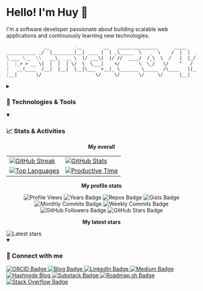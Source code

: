 # Hello! I'm Huy 👋 

I'm a software developer passionate about building scalable web applications and continuously learning new technologies.

```markdown
              __         .__        __   _______________      _____               .__     
___________ _/  |________|__| ____ |  | _\_____  \   _  \    /  |  |  ____   _____|  |__  
\____ \__  \\   __\_  __ \  |/ ___\|  |/ //  ____/  /_\  \  /   |  |_/    \ / ____/  |  \ 
|  |_> > __ \|  |  |  | \/  \  \___|    </       \  \_/   \/    ^   /   |  < <_|  |   Y  \
|   __(____  /__|  |__|  |__|\___  >__|_ \_______ \_____  /\____   ||___|  /\__   |___|  /
|__|       \/                    \/     \/       \/     \/      |__|     \/    |__|    \/ 
```

<details>
  <summary>
    <h3>🔧 Technologies & Tools</h2>
  </summary>

  <h5> 👨‍💻 Programming and Markup Languages </h5>
  <p align="left">
    <img src="https://img.shields.io/badge/Bash-121011.svg?logo=gnu-bash&logoColor=white alt="Bash">
    <img src="https://custom-icon-badges.demolab.com/badge/SQL-025E8C.svg?logo=database&logoColor=white" alt="SQL" >
    <img src="https://img.shields.io/badge/Ruby-CC342D?style=flat&logo=ruby&logoColor=white" alt="Ruby"/>
    <img src="https://img.shields.io/badge/PHP-777BB4?style=flat&logo=php&logoColor=white" alt="PHP"/>
    <img src="https://img.shields.io/badge/JavaScript-323330?style=flat&logo=javascript&logoColor=F7DF1E" alt="JavaScript"/>
    <img src="https://img.shields.io/badge/HTML-E34F26?style=flat&logo=html5&logoColor=white" alt="HTML"/>
    <img src="https://img.shields.io/badge/CSS-1572B6?style=flat&logo=css3&logoColor=white" alt="CSS"/>
  </p>

  <h5> 🛠️ Frameworks and Libraries </h5>
  <p align="left">
    <img src="https://img.shields.io/badge/Ruby_on_Rails-CC0000?style=flat&logo=ruby-on-rails&logoColor=white" alt="Ruby on Rails"/>
    <img src="https://img.shields.io/badge/Laravel-FF2D20?style=flat&logo=laravel&logoColor=white" alt="Laravel"/>
    <img src="https://img.shields.io/badge/WordPress-21759B?style=flat&logo=wordpress&logoColor=white" alt="WordPress"/>
    <img src="https://img.shields.io/badge/Node.js-339933?style=flat&logo=nodedotjs&logoColor=white" alt="Node.js"/>
    <img src="https://img.shields.io/badge/React-20232A?style=flat&logo=react&logoColor=61DAFB" alt="React"/>
  <!--   <img src="https://img.shields.io/badge/-React%20Native-61DAFB?style=flat&logo=react&logoColor=black" alt="React Native"/> -->
  <!--   <img src="https://img.shields.io/badge/Express.js-000000?style=flat&logo=express&logoColor=white" alt="Express.js"/> -->
    <img src="https://img.shields.io/badge/Bootstrap-563D7C?style=flat&logo=bootstrap&logoColor=white" alt="Bootstrap"/>
  <!--   <img src="https://img.shields.io/badge/Material--UI-0081CB?style=flat&logo=material-ui&logoColor=white" alt="Material-UI"/> -->
    <img src="https://img.shields.io/badge/-GraphQL-E10098?style=flat&logo=graphql&logoColor=white" alt="Graphql"/>
  </p>
  
  <h5> 🗄️ Databases and Cloud Hosting </h5>
  <p align="left">
    <img src="https://img.shields.io/badge/PostgreSQL-336791?style=flat&logo=postgresql&logoColor=white" alt="PostgreSQL"/>
    <img src="https://img.shields.io/badge/MySQL-4479A1?style=flat&logo=mysql&logoColor=white" alt="MySQL"/>
    <img src="https://img.shields.io/badge/MongoDB-47A248?style=flat&logo=mongodb&logoColor=white" alt="MongoDB"/>
    <img src="https://img.shields.io/badge/Ngrox-1F1E37?style=flat&logo=ngrok&logoColor=white" alt="Ngrok"/>
    <img src="https://img.shields.io/badge/Docker-2496ED?style=flat&logo=docker&logoColor=white" alt="Docker"/>
    <img src="https://img.shields.io/badge/Kubernetes-326CE5?style=flat&logo=kubernetes&logoColor=white" alt="Kubernetes"/>
    <img src="https://img.shields.io/badge/Helm-0F1689?style=flat&logo=helm&logoColor=white" alt="Helm"/>
    <img src="https://img.shields.io/badge/Nginx-009639?style=flat&logo=nginx&logoColor=white" alt="Nginx"/>
    <img src="https://img.shields.io/badge/Amazon_AWS-232F3E?style=flat&logo=amazonwebservices&logoColor=white" alt="AWS"/>
    <img src="https://img.shields.io/badge/-Google_Cloud-4285F4?style=flat&logo=google-cloud&logoColor=white" alt="GCP"/>
<!--     <img src="https://img.shields.io/badge/-Firebase-FFCA28?style=flat&logo=firebase&logoColor=black" alt="Firebase"/> -->
<!--     <img src="https://img.shields.io/badge/-Supabase-3FCF8E?style=flat&logo=supabase&logoColor=white" alt="Supabase"/> -->
  </p>
  
  <h5> 💻 Software and Tools </h5>
  <p align="left">
    <img src="https://img.shields.io/badge/-Linux-FCC624?style=flat&logo=linux&logoColor=black" alt="Linux"/>
    <img src="https://img.shields.io/badge/-macOS-000000?style=flat&logo=apple&logoColor=white" alt="MacOS"/>
    <img src="https://img.shields.io/badge/Git-F05032?style=flat&logo=git&logoColor=white" alt="Git"/>
    <img src="https://img.shields.io/badge/Visual_Studio_Code-007ACC?style=flat&logo=visual-studio-code&logoColor=white" alt="VS Code"/>
    <img src="https://img.shields.io/badge/Arc-FCBFBD?style=flat&logo=arc&logoColor=white" alt="Arc"/>
    <img src="https://img.shields.io/badge/GitHub-181717?style=flat&logo=github&logoColor=white" alt="GitHub"/>
    <img src="https://img.shields.io/badge/Gitlab-FC6D26?style=flat&logo=gitlab&logoColor=white" alt="GitLab"/>
    <img src="https://img.shields.io/badge/Postman-FF6C37?style=flat&logo=postman&logoColor=white" alt="Postman"/>
    <img src="https://img.shields.io/badge/DBeaver-372923?style=flat&logo=dbeaver&logoColor=white" alt="DBeaver"/>
    <img src="https://img.shields.io/badge/ChatGPT-10a37f?style=flat&logo=openai&logoColor=white" alt="ChatGPT"/>
    <img src="https://img.shields.io/badge/Copilot-000000?style=flat&logo=githubcopilot&logoColor=white" alt="Github Copilot"/>
    <img src="https://img.shields.io/badge/Skype-00AFF0?style=flat&logo=svelte&logoColor=white" alt="Skype"/>
    <img src="https://img.shields.io/badge/Slack-4A154B?style=flat&logo=slack&logoColor=white" alt="Slack"/>
    <img src="https://img.shields.io/badge/Trello-0052CC?style=flat&logo=trello&logoColor=white" alt="Trello"/>
<!--     <img src="https://img.shields.io/badge/Notion-000000?style=flat&logo=notion&logoColor=white" alt="Notion"/> -->
<!--     <img src="https://img.shields.io/badge/Jira-0052CC?style=flat&logo=jira&logoColor=white" alt="Jira"/> -->
    <img src="https://img.shields.io/badge/Figma-F24E1E?style=flat&logo=figma&logoColor=white" alt="Figma"/>
  </p>
</details>

<details open>
  <summary>
    <h3>📈 Stats & Activities</h3>
  </summary>

  <p align="center">
    <b> My overall </b>
  </p>
  <table align="center">
    <tr>
      <td>
        <a href="https://git.io/streak-stats">
          <img src="https://github-readme-streak-stats.herokuapp.com/?user=patrick204nqh&theme=react" alt="GitHub Streak"/>
        </a>
      </td>
      <td>
        <a href="https://github.com/anuraghazra/github-readme-stats">
          <img src="https://github-readme-stats.vercel.app/api?username=patrick204nqh&custom_title=Huy's%20GitHub%20statistics&show_icons=true&theme=react&rank_icon=percentile&include_all_commits=true" alt="GitHub Stats"/>
        </a>
      </td>
    </tr>
    <tr>
      <td>
        <a href="https://github.com/anuraghazra/github-readme-stats">
          <img src="https://github-readme-stats.vercel.app/api/top-langs/?username=patrick204nqh&show_icons=true&count_private=true&theme=react&layout=donut" alt="Top Languages"/>
        </a>
      </td>
      <td>
        <a href="https://github.com/vn7n24fzkq/github-profile-summary-cards">
          <img src="https://github-profile-summary-cards.vercel.app/api/cards/productive-time?username=patrick204nqh&theme=github_dark" alt="Productive Time" />
        </a>
      </td>
    </tr>
  </table>

  <p align="center">
    <b> My profile stats </b>
  </p>
  <p align="center">
    <img src="https://komarev.com/ghpvc/?username=patrick204nqh&color=blue&style=flat" alt="Profile Views"/>
    <img src="https://badges.pufler.dev/years/patrick204nqh?style=flat&color=blue" alt="Years Badge"/>
    <img src="https://badges.pufler.dev/repos/patrick204nqh?style=flat&color=blue" alt="Repos Badge"/>
    <img src="https://badges.pufler.dev/gists/patrick204nqh?style=flat&color=blue" alt="Gists Badge"/>
    <img src="https://badges.pufler.dev/commits/monthly/patrick204nqh?style=flat&color=blue" alt="Monthly Commits Badge"/>
    <img src="https://badges.pufler.dev/commits/weekly/patrick204nqh?style=flat&color=blue" alt="Weekly Commits Badge"/>
    <img src="https://img.shields.io/github/followers/patrick204nqh?label=Follow&style=social" alt="GitHub Followers Badge"/>
    <img src="https://img.shields.io/github/stars/patrick204nqh?affiliations=OWNER%2CCOLLABORATOR&style=social" alt="GitHub Stars Badge"/>
  </p>
  
  <p align="center">
    <b> My latest stars </b>
  </p>
  <img src="https://badges.pufler.dev/last-stars/patrick204nqh/?count=6&padding=0&perRow=3&a=1" alt="Latest stars"/>
</details>

<details open>
  <summary>
    <h3> 🔗 Connect with me </h3>
  </summary>

  <p align="left">
    <a href="https://orcid.org/0009-0001-4713-0625">
      <img src="https://img.shields.io/badge/-0009--0001--4713--0625-A6CE39?style=flat&logo=orcid&logoColor=white" alt="ORCID Badge"/>
    </a>
    <a href="https://patrick204nqh.github.io">
      <img src="https://img.shields.io/badge/Blog-patrick204nqh.github.io-1793D1?style=flat&logo=linuxserver&logoColor=white" alt="Blog Badge"/>
    </a>
<!--     <a href="mailto:patrick204nqh@outlook.com">
      <img src="https://img.shields.io/badge/Email-patrick204nqh%40outlook.com-4285F4?style=flat&logo=gmail&logoColor=white" alt="Email Badge"/>
    </a> -->
    <a href="https://www.linkedin.com/in/patrick204nqh/">
      <img src="https://img.shields.io/badge/-in/patrick204qnh-0A66C2?style=flat&logo=Linkedin&logoColor=white" alt="LinkedIn Badge"/>
    </a>
<!--     <a href="https://www.instagram.com/patrick204nqh/">
      <img src="https://img.shields.io/badge/-@patrick204nqh-E4405F?style=flat&logo=instagram&logoColor=white" alt="Instagram Badge"/>
    </a> -->
<!--     <a href="https://www.youtube.com/@patrick204nqh" >
      <img src="https://img.shields.io/badge/-@patrick204nqh-FF0000?style=flat&logo=YouTube&logoColor=white" alt="YouTube Badge"/>
    </a> -->
<!--     <a href="https://x.com/patrick204nqh">
        <img src="https://img.shields.io/badge/-@patrick204nqh-000000?style=flat&logo=x&logoColor=white" alt="Twitter Badge"/>
    </a> -->
    <a href="https://patrick204nqh.medium.com">
      <img src="https://img.shields.io/badge/-patrick204nqh.medium.com-black?style=flat&logo=medium&logoColor=white" alt="Medium Badge"/>
    </a>
    <a href="https://patrick204nqh.hashnode.dev">
      <img src="https://img.shields.io/badge/-patrick204nqh.hashnode.dev-2962FF?style=flat&logo=hashnode&logoColor=white" alt="Hashnode Blog"/>
    </a>
    <a href="https://patrick204nqh.substack.com">
      <img src="https://img.shields.io/badge/-patrick204nqh.substack.com-%23FF6719.svg?&style=flat&logo=substack&logoColor=white" alt="Substack Badge"/>
    </a>
    <a href="https://roadmap.sh/u/huy">
      <img src="https://img.shields.io/badge/-u/huy-000000?style=flat&logo=roadmap.sh&logoColor=white" alt="Roadmap.sh Badge"/>
    </a>
    <a href="https://stackoverflow.com/users/13509016/patrick204nqh">
      <img src="https://img.shields.io/badge/-patrick204nqh-F58025?style=flat&logo=stackoverflow&logoColor=white" alt="Stack Overflow Badge"/>
    </a>
<!--     <a href="https://www.freecodecamp.org/patrick204nqh">
      <img src="https://img.shields.io/badge/-@patrick204nqh-0A0A23?style=flat&logo=freecodecamp&logoColor=white" alt="FreeCodeCamp Profile"/>
    </a> -->
<!--     <a href="https://app.daily.dev/patrick204nqh">
      <img src="https://img.shields.io/badge/-@patrick204nqh-CE3DF3?style=flat&logo=daily.dev&logoColor=white" alt="Daily.dev Profile"/>
    </a> -->
<!--     <a href="https://dev.to/patrick204nqh">
      <img src="https://img.shields.io/badge/-@patrick204nqh-0A0A0A?style=flat&logo=dev.to&logoColor=white" alt="DEV.to Badge"/>
    </a> -->
<!--     <a href="https://www.reddit.com/user/patrick204nqh">
      <img src="https://img.shields.io/badge/-u/patrick204nqh-FF4500?style=flat&logo=reddit&logoColor=white" alt="Reddit Profile">
    </a> -->
<!--     <a href="https://www.pinterest.com/patrick204nqh/">
      <img src="https://img.shields.io/badge/-patrick204nqh-E60023?style=flat&logo=pinterest&logoColor=white" alt="Pinterest Badge"/>
    </a> -->
<!--     <a href="https://mastodon.social/@patrick204nqh">
      <img src="https://img.shields.io/badge/-@patrick204nqh-6364FF?style=flat&logo=Mastodon&logoColor=white" alt="Pinterest Badge"/>
    </a> -->
  </p>
</details>
